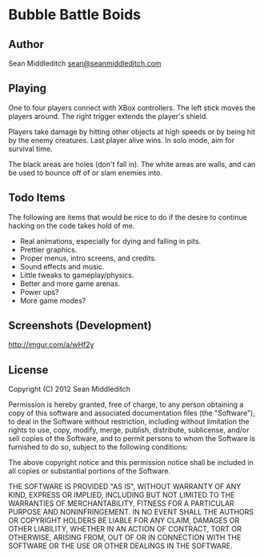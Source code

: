 Bubble Battle Boids
===================

Author
------

Sean Middleditch
sean@seanmiddleditch.com

Playing
-------

One to four players connect with XBox controllers.  The left stick moves the
players around.  The right trigger extends the player's shield.

Players take damage by hitting other objects at high speeds or by being hit
by the enemy creatures.  Last player alive wins.  In solo mode, aim for
survival time.

The black areas are holes (don't fall in).  The white areas are walls, and
can be used to bounce off of or slam enemies into.

Todo Items
----------

The following are items that would be nice to do if the desire to continue
hacking on the code takes hold of me.

- Real animations, especially for dying and falling in pits.
- Prettier graphics.
- Proper menus, intro screens, and credits.
- Sound effects and music.
- Little tweaks to gameplay/physics.
- Better and more game arenas.
- Power ups?
- More game modes?

Screenshots (Development)
-------------------------

http://imgur.com/a/wHf2y

License
-------

Copyright (C) 2012 Sean Middleditch

Permission is hereby granted, free of charge, to any person obtaining a copy
of this software and associated documentation files (the "Software"), to deal
in the Software without restriction, including without limitation the rights
to use, copy, modify, merge, publish, distribute, sublicense, and/or sell
copies of the Software, and to permit persons to whom the Software is
furnished to do so, subject to the following conditions:

The above copyright notice and this permission notice shall be included in
all copies or substantial portions of the Software.

THE SOFTWARE IS PROVIDED "AS IS", WITHOUT WARRANTY OF ANY KIND, EXPRESS OR
IMPLIED, INCLUDING BUT NOT LIMITED TO THE WARRANTIES OF MERCHANTABILITY,
FITNESS FOR A PARTICULAR PURPOSE AND NONINFRINGEMENT. IN NO EVENT SHALL THE
AUTHORS OR COPYRIGHT HOLDERS BE LIABLE FOR ANY CLAIM, DAMAGES OR OTHER
LIABILITY, WHETHER IN AN ACTION OF CONTRACT, TORT OR OTHERWISE, ARISING FROM,
OUT OF OR IN CONNECTION WITH THE SOFTWARE OR THE USE OR OTHER DEALINGS IN THE
SOFTWARE.